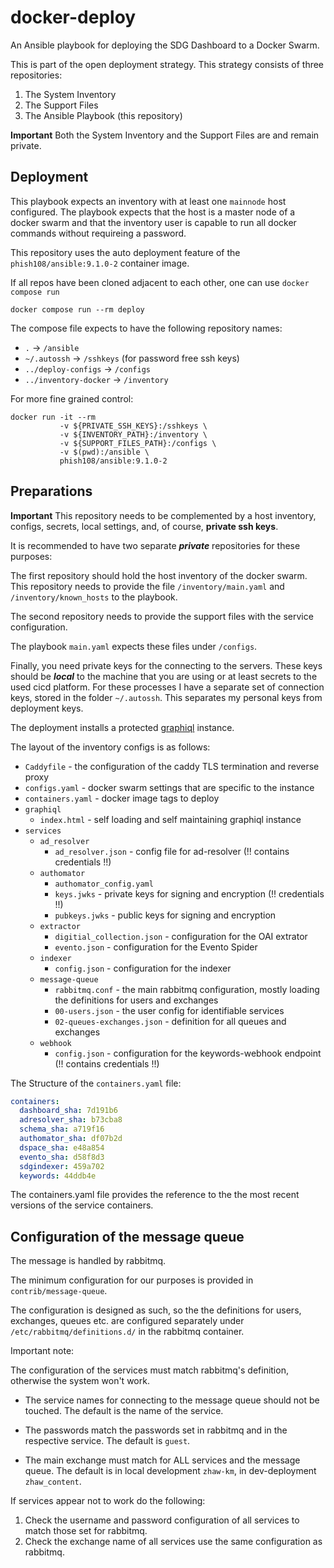 # docker-deploy

An Ansible playbook for deploying the SDG Dashboard to a Docker Swarm.

This is part of the open deployment strategy. This strategy consists of three repositories: 

1. The System Inventory 
2. The Support Files
3. The Ansible Playbook (this repository)

**Important** Both the System Inventory and the Support Files are and remain private.

## Deployment

This playbook expects an inventory with at least one `mainnode` host configured. The playbook expects that the host is a master node of a docker swarm and that the inventory user is capable to run all docker commands without requireing a password. 

This repository uses the auto deployment feature of the `phish108/ansible:9.1.0-2` container image. 

If all repos have been cloned adjacent to each other, one can use `docker compose run`

```
docker compose run --rm deploy
```

The compose file expects to have the following repository names: 

- `.` -> `/ansible`
- `~/.autossh` -> `/sshkeys` (for password free ssh keys)
- `../deploy-configs` -> `/configs` 
- `../inventory-docker` -> `/inventory`


For more fine grained control: 

```
docker run -it --rm 
           -v ${PRIVATE_SSH_KEYS}:/sshkeys \
           -v ${INVENTORY_PATH}:/inventory \
           -v ${SUPPORT_FILES_PATH}:/configs \
           -v $(pwd):/ansible \
           phish108/ansible:9.1.0-2
```

## Preparations 

**Important** This repository needs to be complemented by a host inventory, configs, secrets, local settings, and, of course, **private ssh keys**.

It is recommended to have two separate ***private*** repositories for these purposes: 

The first repository should hold the host inventory of the docker swarm. This repository needs to provide the file `/inventory/main.yaml` and `/inventory/known_hosts` to the playbook.

The second repository needs to provide the support files with the service configuration.

The playbook `main.yaml` expects these files under `/configs`.

Finally, you need private keys for the connecting to the servers. These keys should be ***local*** to the machine that you are using or at least secrets to the used cicd platform. For these processes I have a separate set of connection keys, stored in the folder `~/.autossh`. This separates my personal keys from deployment keys. 

The deployment installs a protected [graphiql](https://github.com/graphql/graphiql/blob/main/examples/graphiql-cdn/index.html) instance.

The layout of the inventory configs is as follows: 

- `Caddyfile` - the configuration of the caddy TLS termination and reverse proxy
- `configs.yaml` - docker swarm settings that are specific to the instance
- `containers.yaml` - docker image tags to deploy
- `graphiql`
  - `index.html` - self loading and self maintaining graphiql instance
- `services`
  - `ad_resolver`
    -  `ad_resolver.json` - config file for ad-resolver (!! contains credentials !!)
  - `authomator` 
    - `authomator_config.yaml` 
    - `keys.jwks` - private keys for signing and encryption (!! credentials !!)
    - `pubkeys.jwks`  - public keys for signing and encryption
  - `extractor` 
    - `digitial_collection.json` - configuration for the OAI extrator
    - `evento.json` - configuration for the Evento Spider
  - `indexer`
    - `config.json` - configuration for the indexer
  - `message-queue`
    - `rabbitmq.conf` - the main rabbitmq configuration, mostly loading the definitions for users and exchanges
    - `00-users.json` - the user config for identifiable services
    - `02-queues-exchanges.json` - definition for all queues and exchanges
  - `webhook`
    - `config.json` - configuration for the keywords-webhook endpoint (!! contains credentials !!)

The Structure of the `containers.yaml` file: 

```yaml
containers:
  dashboard_sha: 7d191b6
  adresolver_sha: b73cba8
  schema_sha: a719f16
  authomator_sha: df07b2d
  dspace_sha: e48a854
  evento_sha: d58f8d3
  sdgindexer: 459a702
  keywords: 44ddb4e
```

The containers.yaml file provides the reference to the the most recent versions of the service containers. 

## Configuration of the message queue

The message is handled by rabbitmq. 

The minimum configuration for our purposes is provided in `contrib/message-queue`. 

The configuration is designed as such, so the the definitions for users, exchanges, queues etc. are configured separately under `/etc/rabbitmq/definitions.d/` in the rabbitmq container.

Important note:

The configuration of the services must match rabbitmq's definition, otherwise the system won't work. 

- The service names for connecting to the message queue should not be touched. The default is the name of the service.

- The passwords match the passwords set in rabbitmq and in the respective service. The default is  `guest`.

- The main exchange must match for ALL services and the message queue. The default is in local development `zhaw-km`, in dev-deployment `zhaw_content`.

If services appear not to work do the following: 

1. Check the username and password configuration of all services to match those set for rabbitmq.
2. Check the exchange name of all services use the same configuration as rabbitmq.
